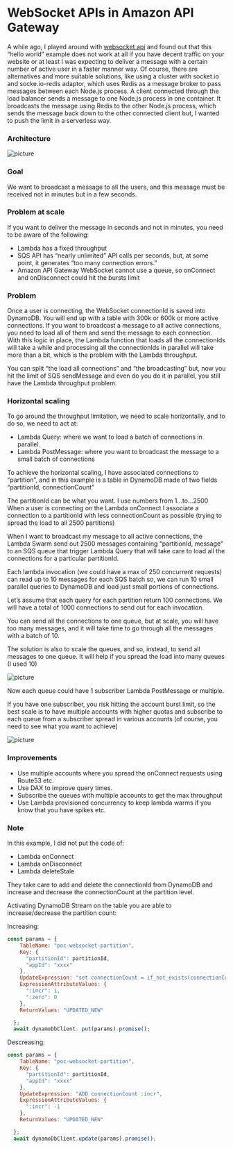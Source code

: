 # WebSocket APIs in Amazon API Gateway #

A while ago, I played around with [websocket api](https://github.com/ymwjbxxq/aws-api-gateway-websocket) and found out that this “hello world” example does not work at all if you have decent traffic on your website or at least I was expecting to deliver a message with a certain number of active user in a faster manner way.
Of course, there are alternatives and more suitable solutions, like using a cluster with socket.io and socke.io-redis adaptor, which uses Redis as a message broker to pass messages between each Node.js process.
A client connected through the load balancer sends a message to one Node.js process in one container. It broadcasts the message using Redis to the other Node.js process, which sends the message back down to the other connected client but, I wanted to push the limit in a serverless way.

### Architecture ###

![picture](https://github.com/ymwjbxxq/aws-api-gateway-websocket-at-scale/blob/master/websocket.png)

### Goal ###

We want to broadcast a message to all the users, and this message must be received not in minutes but in a few seconds. 

### Problem at scale ###

If you want to deliver the message in seconds and not in minutes, you need to be aware of the following:

* Lambda has a fixed throughput 
* SQS API has “nearly unlimited” API calls per seconds, but, at some point, it generates “too many connection errors.”
* Amazon API Gateway WebSocket cannot use a queue, so onConnect and onDisconnect could hit the bursts limit

### Problem ###

Once a user is connecting, the WebSocket connectionId is saved into DynamoDB. You will end up with a table with 300k or 600k or more active connections. If you want to broadcast a message to all active connections, you need to load all of them and send the message to each connection.
With this logic in place, the Lambda function that loads all the connectionIds will take a while and processing all the connectionIds in parallel will take more than a bit, which is the problem with the Lambda throughput.

You can split “the load all connections” and “the broadcasting” but, now you hit the limit of SQS sendMessage and even do you do it in parallel, you still have the Lambda throughput problem. 

### Horizontal scaling ###

To go around the throughput limitation, we need to scale horizontally, and to do so, we need to act at:

* Lambda Query: where we want to load a batch of connections in parallel. 
* Lambda PostMessage: where you want to broadcast the message to a small batch of connections

To achieve the horizontal scaling, I have associated connections to “partition”, and in this example is a table in DynamoDB made of two fields “partitionId, connectionCount”

The partitionId can be what you want. I use numbers from 1...to…2500
When a user is connecting on the Lambda onConnect I associate a connection to a partitionId with less connectionCount as possible (trying to spread the load to all 2500 partitions)

When I want to broadcast my message to all active connections, the Lambda Swarm send out 2500 messages containing “partitionId, message” to an SQS queue that trigger Lambda Query that will take care to load all the connections for a particular partitionId.

Each lambda invocation (we could have a max of 250 concurrent requests) can read up to 10 messages for each SQS batch so, we can run 10 small parallel queries to DynamoDB and load just small portions of connections.

Let’s assume that each query for each partition return 100 connections. We will have a total of 1000 connections to send out for each invocation.

You can send all the connections to one queue, but at scale, you will have too many messages, and it will take time to go through all the messages with a batch of 10.

The solution is also to scale the queues, and so, instead, to send all messages to one queue. It will help if you spread the load into many queues (I used 10)

![picture](https://github.com/ymwjbxxq/aws-api-gateway-websocket-at-scale/blob/master/queue.png)

Now each queue could have 1 subscriber Lambda PostMessage or multiple.

If you have one subscriber, you risk hitting the account burst limit, so the best scale is to have multiple accounts with higher quotas and subscribe to each queue from a subscriber spread in various accounts (of course, you need to see what you want to achieve)

![picture](https://github.com/ymwjbxxq/aws-api-gateway-websocket-at-scale/blob/master/queue_stats.png)

### Improvements ###

* Use multiple accounts where you spread the onConnect requests using Route53 etc.
* Use DAX to improve query times.
* Subscribe the queues with multiple accounts to get the max throughput
* Use Lambda provisioned concurrency to keep lambda warms if you know that you have spikes etc.

### Note ###

In this example, I did not put the code of:

* Lambda onConnect
* Lambda onDisconnect 
* Lambda deleteStale 

They take care to add and delete the connectionId from DynamoDB and increase and decrease the connectionCount at the partition level.

Activating DynamoDB Stream on the table you are able to increase/decrease the partition count:

Increasing:
```javascript
const params = {
    TableName: "poc-websocket-partition",
    Key: {
      "partitionId": partitionId,
      "appId": "xxxx"
    },
    UpdateExpression: "set connectionCount = if_not_exists(connectionCount, :zero) + :incr",
    ExpressionAttributeValues: {
      ":incr": 1,
      ":zero": 0
    },
    ReturnValues: "UPDATED_NEW"

  };
  await dynamoDbClient. put(params).promise();
```

Descreasing:
```javascript
const params = {
    TableName: "poc-websocket-partition",
    Key: {
      "partitionId": partitionId,
      "appId": "xxxx"
    },
    UpdateExpression: "ADD connectionCount :incr",
    ExpressionAttributeValues: {
      ":incr": -1
    },
    ReturnValues: "UPDATED_NEW"

  };
  await dynamoDbClient.update(params).promise();
```
